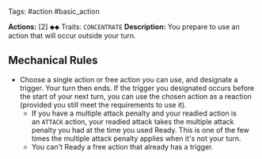 Tags: #action #basic_action 

**Actions:** [2] ⬥⬥
Traits: `CONCENTRATE`
**Description:** You prepare to use an action that will occur outside your turn.

## Mechanical Rules

- Choose a single action or free action you can use, and designate a trigger. Your turn then ends. If the trigger you designated occurs before the start of your next turn, you can use the chosen action as a reaction (provided you still meet the requirements to use it).
	- If you have a multiple attack penalty and your readied action is an `ATTACK` action, your readied attack takes the multiple attack penalty you had at the time you used Ready. This is one of the few times the multiple attack penalty applies when it's not your turn.
	- You can't Ready a free action that already has a trigger.  
